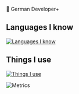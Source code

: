 👋 German Developer+


## Languages I know
[![Languages I know](https://skillicons.dev/icons?i=py,bash)](https://github.com/itsnicecraft)

## Things I use

[![Things I use](https://skillicons.dev/icons?i=vscode,visualstudio,idea,twitter,raspberrypi,nodejs,mongodb,linux,heroku,grafana,github,gitlab,gcp,aws,azure,fediverse,mastodon,discord,cloudflare,androidstudio)](https://github.com/itsnicecraft)


![Metrics](https://github-readme-stats.vercel.app/api?username=itsnicecraft&count_private=true&show_icons=true&theme=algolia)

